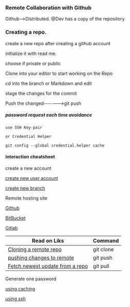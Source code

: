
### Remote Collaboration with Github

Github-->Distributed. @Dev has a copy of the repository

### Creating a repo.

create a new repo after creating a github account

initialize it with read me.

choose if private or public

Clone into your editor to start working on the Repo

cd into the branch or Markdown and edit

stage the changes for the commit

Push  the changed------->git push

##### password request each time avoidance

    use SSH Key-pair
    
    or Credential Helper

    git config --global credential.helper cache

#### interaction cheatsheet

create a new account 

[create new user account](https://github.com/join)

[create new branch ](https://help.github.com/articles/create-a-repo/)

Remote hosting site

[Github](http://github.com/)

[BitBucket](http://github.com/)

[Gitlab](https://gitlab.com/)

| Read on Liks                                                                                                           |   	Command      |
| ----------------------------------------------------------------------------------------------------------------- | -------------------- |
| [Cloning a remote repo](https://git-scm.com/docs/git-clone)                | git clone            |
| [pushing changes to remote ](https://git-scm.com/docs/git-push)          |git push
| [Fetch newest update from a repo](https://git-scm.com/docs/git-pull)	                    |git pull    |

Generate one password

[using caching](https://help.github.com/en/articles/caching-your-github-password-in-git)

[using ssh](https://help.github.com/en/articles/generating-an-ssh-key)
